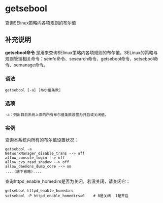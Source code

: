 # getsebool

查询SElinux策略内各项规则的布尔值

## 补充说明

**getsebool命令** 是用来查询SElinux策略内各项规则的布尔值。SELinux的策略与规则管理相关命令：seinfo命令、sesearch命令、getsebool命令、setsebool命令、semanage命令。

### 语法

```text
getsebool [-a] [布尔值条款]
```

### 选项

```text
-a：列出目前系统上面的所有布尔值条款设置为开启或关闭值。
```

### 实例

查询本系统内所有的布尔值设置状况：

```text
getsebool -a
NetworkManager_disable_trans --> off
allow_console_login --> off
allow_cvs_read_shadow --> off
allow_daemons_dump_core --> on
....(底下省略)....
```

查询httpd\_enable\_homedirs是否为关闭，若没关闭，请关闭它：

```text
getsebool httpd_enable_homedirs
setsebool -P httpd_enable_homedirs=0    # 0是关闭  1是开启
```

